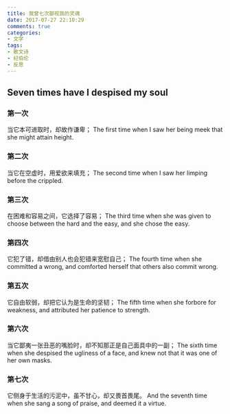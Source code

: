 ```yaml
---
title: 我曾七次鄙视我的灵魂
date: 2017-07-27 22:10:29
comments: true
categories:
- 文学
tags:
- 散文诗
- 纪伯伦
- 反思
---
```

## Seven times have I despised my soul 

### 第一次

当它本可进取时，却故作谦卑； 
The first time when I saw her being meek that she might attain height.

### 第二次

当它在空虚时，用爱欲来填充； 
The second time when I saw her limping before the crippled. 

### 第三次

在困难和容易之间，它选择了容易； 
The third time when she was given to choose between the hard and the easy, and she chose the easy. 

<!-- more --> 

### 第四次

它犯了错，却借由别人也会犯错来宽慰自己； 
The fourth time when she committed a wrong, and comforted herself that others also commit wrong. 

### 第五次

它自由软弱，却把它认为是生命的坚韧； 
The fifth time when she forbore for weakness, and attributed her patience to strength. 

### 第六次

当它鄙夷一张丑恶的嘴脸时，却不知那正是自己面具中的一副； 
The sixth time when she despised the ugliness of a face, and knew not that it was one of her own masks. 

### 第七次

它侧身于生活的污泥中，虽不甘心，却又畏首畏尾。 
And the seventh time when she sang a song of praise, and deemed it a virtue. 